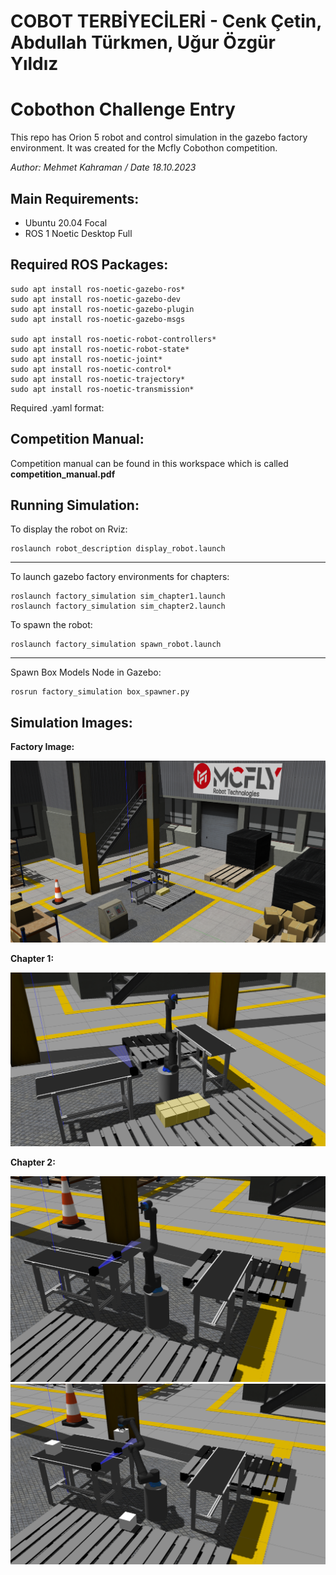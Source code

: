# COBOT TERBİYECİLERİ - Cenk Çetin, Abdullah Türkmen, Uğur Özgür Yıldız
# Cobothon Challenge Entry

This repo has Orion 5 robot and control simulation in the gazebo factory environment. It was created for the Mcfly Cobothon competition.

*Author: Mehmet Kahraman / Date 18.10.2023*

Main Requirements:
--
- Ubuntu 20.04 Focal
- ROS 1 Noetic Desktop Full

Required ROS Packages:
--
```
sudo apt install ros-noetic-gazebo-ros*
sudo apt install ros-noetic-gazebo-dev
sudo apt install ros-noetic-gazebo-plugin
sudo apt install ros-noetic-gazebo-msgs

sudo apt install ros-noetic-robot-controllers*
sudo apt install ros-noetic-robot-state*
sudo apt install ros-noetic-joint*
sudo apt install ros-noetic-control*
sudo apt install ros-noetic-trajectory*
sudo apt install ros-noetic-transmission*
```

Required .yaml format:



Competition Manual:
--
Competition manual can be found in this workspace which is called **competition_manual.pdf**

Running Simulation:
--

To display the robot on Rviz:
```
roslaunch robot_description display_robot.launch
```

----

To launch gazebo factory environments for chapters:
```
roslaunch factory_simulation sim_chapter1.launch
roslaunch factory_simulation sim_chapter2.launch
```

To spawn the robot:
```
roslaunch factory_simulation spawn_robot.launch
```

----

Spawn Box Models Node in Gazebo:
```
rosrun factory_simulation box_spawner.py
```

Simulation Images:
--
**Factory Image:**

![](images/factory_sim.png)

**Chapter 1:**

![](images/factory_robot_ch1.png)

**Chapter 2:**

![](images/pallet_new_ch2.png)
![](images/pallet2_new_ch2.png)
